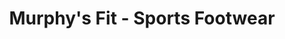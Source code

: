 ---
title: "Murphy's Fit - Sports Footwear"
url: /evanston/murphys-fit-sports-footwear/
shop: shoes
---